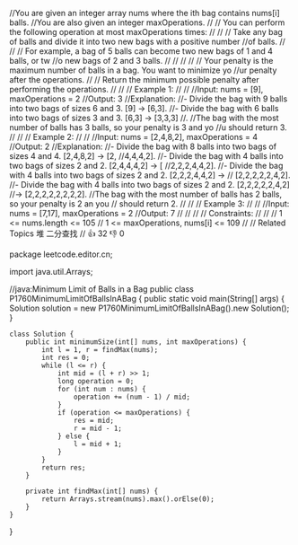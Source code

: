 //You are given an integer array nums where the ith bag contains nums[i] balls. 
//You are also given an integer maxOperations. 
//
// You can perform the following operation at most maxOperations times: 
//
// 
// Take any bag of balls and divide it into two new bags with a positive number 
//of balls.
//
// 
// For example, a bag of 5 balls can become two new bags of 1 and 4 balls, or tw
//o new bags of 2 and 3 balls. 
// 
// 
// 
//
// Your penalty is the maximum number of balls in a bag. You want to minimize yo
//ur penalty after the operations. 
//
// Return the minimum possible penalty after performing the operations. 
//
// 
// Example 1: 
//
// 
//Input: nums = [9], maxOperations = 2
//Output: 3
//Explanation: 
//- Divide the bag with 9 balls into two bags of sizes 6 and 3. [9] -> [6,3].
//- Divide the bag with 6 balls into two bags of sizes 3 and 3. [6,3] -> [3,3,3]
//.
//The bag with the most number of balls has 3 balls, so your penalty is 3 and yo
//u should return 3.
// 
//
// Example 2: 
//
// 
//Input: nums = [2,4,8,2], maxOperations = 4
//Output: 2
//Explanation:
//- Divide the bag with 8 balls into two bags of sizes 4 and 4. [2,4,8,2] -> [2,
//4,4,4,2].
//- Divide the bag with 4 balls into two bags of sizes 2 and 2. [2,4,4,4,2] -> [
//2,2,2,4,4,2].
//- Divide the bag with 4 balls into two bags of sizes 2 and 2. [2,2,2,4,4,2] ->
// [2,2,2,2,2,4,2].
//- Divide the bag with 4 balls into two bags of sizes 2 and 2. [2,2,2,2,2,4,2] 
//-> [2,2,2,2,2,2,2,2].
//The bag with the most number of balls has 2 balls, so your penalty is 2 an you
// should return 2.
// 
//
// Example 3: 
//
// 
//Input: nums = [7,17], maxOperations = 2
//Output: 7
// 
//
// 
// Constraints: 
//
// 
// 1 <= nums.length <= 105 
// 1 <= maxOperations, nums[i] <= 109 
// 
// Related Topics 堆 二分查找 
// 👍 32 👎 0

package leetcode.editor.cn;

import java.util.Arrays;

//java:Minimum Limit of Balls in a Bag
public class P1760MinimumLimitOfBallsInABag {
    public static void main(String[] args) {
        Solution solution = new P1760MinimumLimitOfBallsInABag().new Solution();
    }

    class Solution {
        public int minimumSize(int[] nums, int maxOperations) {
            int l = 1, r = findMax(nums);
            int res = 0;
            while (l <= r) {
                int mid = (l + r) >> 1;
                long operation = 0;
                for (int num : nums) {
                    operation += (num - 1) / mid;
                }
                if (operation <= maxOperations) {
                    res = mid;
                    r = mid - 1;
                } else {
                    l = mid + 1;
                }
            }
            return res;
        }

        private int findMax(int[] nums) {
            return Arrays.stream(nums).max().orElse(0);
        }
    }
}